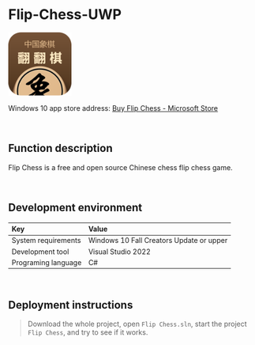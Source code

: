 # Flip-Chess-UWP

![](ScreenShot/logo.png)

 
 Windows 10 app store address: 
[Buy Flip Chess - Microsoft Store](https://www.microsoft.com/store/productId/9PFM18FL44FF)   


<br/>

## Function description

Flip Chess is a free and open source Chinese chess flip chess game.


<br/>

## Development environment

|Key|Value|
|:-|:-|
|System requirements| Windows 10 Fall Creators Update or upper|
|Development tool|Visual Studio 2022|
|Programing language|C#|


<br/>

## Deployment instructions

> Download the whole project, open `Flip Chess.sln`, start the project `Flip Chess`, and try to see if it works.